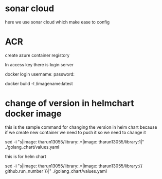 # sonar cloud

here we use sonar cloud which make ease to config



# ACR

create azure container registory

In access key there is login server

docker login <login server>
  username: <Username>
  password: <Password1>


docker build -t <login server>/imagename:latest

# change of version in helmchart docker image
this is the sample command for changing the version in helm chart because if we create new container we need to push it so we need to change it 

sed -i "s|image: tharun13055/library:.*|image: tharun13055/library:1|" ./golang_chart/values.yaml

this is for helm chart 

sed -i "s|image: tharun13055/library:.*|image: tharun13055/library:{{ github.run_number }}|" ./golang_chart/values.yaml